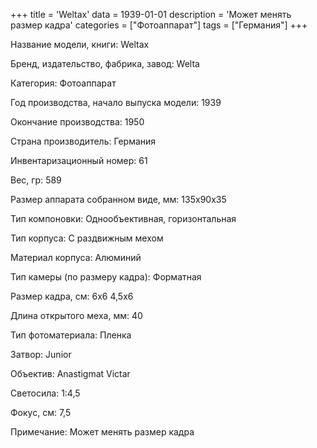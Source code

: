 +++
title = 'Weltax'
data = 1939-01-01
description = 'Может менять размер кадра'
categories = ["Фотоаппарат"]
tags = ["Германия"]
+++

Название модели, книги: Weltax

Бренд, издательство, фабрика, завод: Welta

Категория: Фотоаппарат

Год производства, начало выпуска модели: 1939

Окончание производства: 1950

Страна производитель: Германия

Инвентаризационный номер: 61

Вес, гр: 589

Размер аппарата  собранном виде, мм: 135x90x35

Тип компоновки: Однообъективная, горизонтальная

Тип корпуса: С раздвижным мехом

Материал корпуса: Алюминий

Тип камеры (по размеру кадра): Форматная

Размер кадра, см: 6x6
4,5x6

Длина открытого меха, мм: 40

Тип фотоматериала: Пленка

Затвор: Junior

Объектив: Anastigmat Victar

Светосила: 1:4,5

Фокус, см: 7,5

Примечание: Может менять размер кадра

